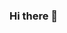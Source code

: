 ### Hi there 👋

<!--
**humbertocrispim/humbertocrispim** is a ✨ _special_ ✨ repository because its `README.md` (this file) appears on your GitHub profile.

Here are some ideas to get you started:

- 🔭 Estou trabalhando com clod
- 🌱 Estou estudando python
- 📫 linkedin: https://www.linkedin.com/in/humberto-cunha-324182112/
- 😄 Pronomes: ele/dele
-->
